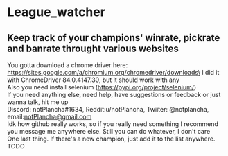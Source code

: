 # League_watcher

## Keep track of your champions' winrate, pickrate and banrate throught various websites

You gotta download a chrome driver here: https://sites.google.com/a/chromium.org/chromedriver/downloads\
I did it with ChromeDriver 84.0.4147.30, but it should work with any\
Also you need install selenium (https://pypi.org/project/selenium/)\
If you need anything else, need help, have suggestions or feedback or just wanna talk, hit me up\
Discord: notPlancha#1634, Reddit:u/notPlancha, Twiiter: @notplancha, email:notPlancha@gmail.com\
Idk how github really works, so if you really need something I recommend you message me anywhere else. Still you can do whatever, I don't care\
One last thing. If there's a new champion, just add it to the list anywhere.\
 TODO
